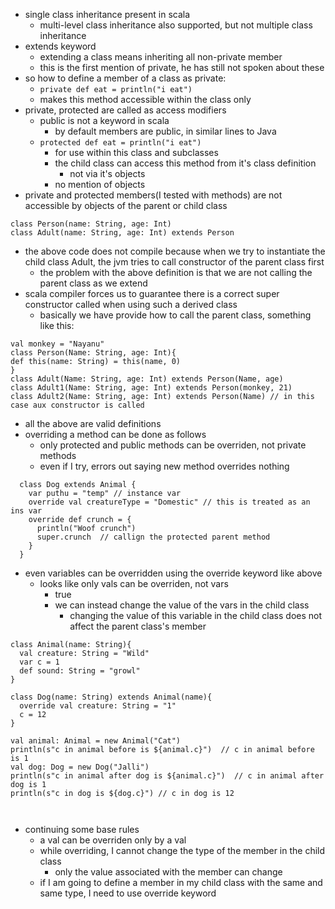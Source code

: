 - single class inheritance present in scala
	- multi-level class inheritance also supported, but not multiple class inheritance
- extends keyword
	- extending a class means inheriting all non-private member
	- this is the first mention of private, he has still not spoken about these
- so how to define a member of a class as private:
	- `private def eat = println("i eat")`
	- makes this method accessible within the class only
- private, protected are called as access modifiers
	- public is not a keyword in scala
		- by default members are public, in similar lines to Java
	- `protected def eat = println("i eat")`
		- for use within this class and subclasses
		- the child class can access this method from it's class definition
			- not via it's objects
		- no mention of objects
- private and protected members(I tested with methods) are not accessible by objects of the parent or child class
```
class Person(name: String, age: Int)
class Adult(name: String, age: Int) extends Person
```
- the above code does not compile because when we try to instantiate the child class Adult, the jvm tries to call constructor of the parent class first
	- the problem with the above definition is that we are not calling the parent class as we extend
- scala compiler forces us to guarantee there is a correct super constructor called when using such a derived class
	- basically we have provide how to call the parent class, something like this:
```
val monkey = "Nayanu"
class Person(Name: String, age: Int){
def this(name: String) = this(name, 0)
}
class Adult(Name: String, age: Int) extends Person(Name, age)
class Adult1(Name: String, age: Int) extends Person(monkey, 21)
class Adult2(Name: String, age: Int) extends Person(Name) // in this case aux constructor is called
```
- all the above are valid definitions
- overriding a method can be done as follows
	- only protected and public methods can be overriden, not private methods
	- even if I try, errors out saying new method overrides nothing
```
  class Dog extends Animal {  
	var puthu = "temp" // instance var
	override val creatureType = "Domestic" // this is treated as an ins var
    override def crunch = {  
      println("Woof crunch")  
      super.crunch  // callign the protected parent method
    }  
  }
```
- even variables can be overridden using the override keyword like above
	- looks like only vals can be overriden, not vars
		- true
		- we can instead change the value of the vars in the child class
			- changing the value of this variable in the child class does not affect the parent class's member

```
class Animal(name: String){  
  val creature: String = "Wild"  
  var c = 1  
  def sound: String = "growl"  
}  
  
class Dog(name: String) extends Animal(name){  
  override val creature: String = "1"  
  c = 12  
}  
  
val animal: Animal = new Animal("Cat")  
println(s"c in animal before is ${animal.c}")  // c in animal before is 1
val dog: Dog = new Dog("Jalli")  
println(s"c in animal after dog is ${animal.c}")  // c in animal after dog is 1
println(s"c in dog is ${dog.c}") // c in dog is 12 



```
- continuing some base rules
	- a val can be overriden only by a val
	- while overriding, I cannot change the type of the member in the child class
		- only the value associated with the member can change
	- if I am going to define a member in my child class with the same and same type, I need to use override keyword
